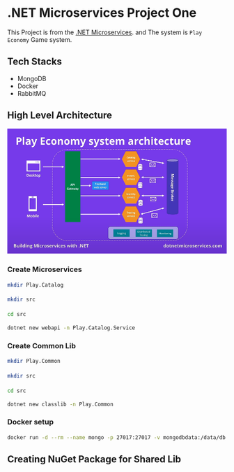 # .NET Microservices Project One

This Project is from the [.NET Microservices](https://www.youtube.com/watch?v=CqCDOosvZIk&t=673s). and The system is `Play Economy` Game system.

## Tech Stacks

- MongoDB
- Docker
- RabbitMQ

## High Level Architecture

![High Level Architecture](examples/high-level.png)

### Create Microservices

```bash
mkdir Play.Catalog

mkdir src

cd src
```

```bash
dotnet new webapi -n Play.Catalog.Service
```

### Create Common Lib

```bash
mkdir Play.Common

mkdir src

cd src
```

```bash
dotnet new classlib -n Play.Common
```

### Docker setup

```bash
docker run -d --rm --name mongo -p 27017:27017 -v mongodbdata:/data/db mongo
```

## Creating NuGet Package for Shared Lib
